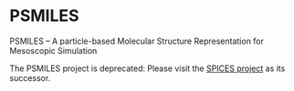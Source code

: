 # PSMILES
PSMILES – A particle-based Molecular Structure Representation for Mesoscopic Simulation

The PSMILES project is deprecated: Please visit the [SPICES project](http://github.com/zielesny/SPICES) as its successor.
